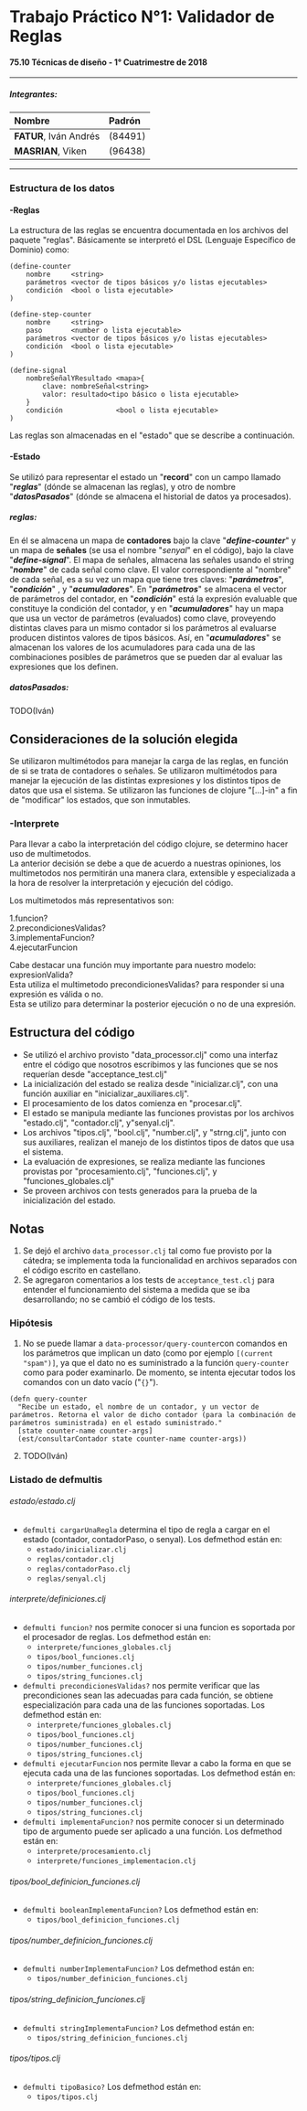 # Trabajo Práctico N°1: Validador de Reglas
#### 75.10 Técnicas de diseño - 1° Cuatrimestre de 2018
---
##### **Integrantes:**
|Nombre|Padrón|
|:---|:---|
| **FATUR**, Iván Andrés | (84491) |
| **MASRIAN**, Viken     | (96438) |
---
### Estructura de los datos
#### -Reglas
La estructura de las reglas se encuentra documentada en los archivos del paquete "reglas". Básicamente se interpretó el DSL (Lenguaje Específico de Dominio) como:
```
(define-counter
    nombre     <string>
    parámetros <vector de tipos básicos y/o listas ejecutables>
    condición  <bool o lista ejecutable>
)
```
```
(define-step-counter
    nombre     <string>
    paso       <number o lista ejecutable>
    parámetros <vector de tipos básicos y/o listas ejecutables>
    condición  <bool o lista ejecutable>
)
```
```
(define-signal
    nombreSeñalYResultado <mapa>{
        clave: nombreSeñal<string>
        valor: resultado<tipo básico o lista ejecutable>
    }
    condición             <bool o lista ejecutable>
)
```
Las reglas son almacenadas en el "estado" que se describe a continuación.
#### -Estado
Se utilizó para representar el estado un "**record**" con un campo llamado "***reglas***" (dónde se almacenan las reglas), y otro de nombre "***datosPasados***" (dónde se almacena el historial de datos ya procesados).
##### reglas:
En él se almacena un mapa de **contadores** bajo la clave "***define-counter***" y un mapa de **señales** (se usa el nombre "*senyal*" en el código), bajo la clave "***define-signal***".
El mapa de señales, almacena las señales usando el string "***nombre***" de cada señal como clave. El valor correspondiente al "nombre" de cada señal, es a su vez un mapa que tiene tres claves: "***parámetros***", "***condición***" , y "***acumuladores***". En "***parámetros***" se almacena el vector de parámetros del contador, en "***condición***" está la expresión evaluable que constituye la condición del contador, y en "***acumuladores***" hay un mapa que usa un vector de parámetros (evaluados) como clave, proveyendo distintas claves para un mismo contador si los parámetros al evaluarse producen distintos valores de tipos básicos. Así, en "***acumuladores***" se almacenan los valores de los acumuladores para cada una de las combinaciones posibles de parámetros que se pueden dar al evaluar las expresiones que los definen.
##### datosPasados:
TODO(Iván)

## Consideraciones de la solución elegida
Se utilizaron multimétodos para manejar la carga de las reglas, en función de si se trata de contadores o señales.
Se utilizaron multimétodos para manejar la ejecución de las distintas expresiones y los distintos tipos de datos que usa el sistema.
Se utilizaron las funciones de clojure "[...]-in" a fin de "modificar" los estados, que son inmutables.

### -Interprete
Para llevar a cabo la interpretación del código clojure, se determino hacer uso de multimetodos.  
La anterior decisión se debe a que de acuerdo a nuestras opiniones, los multimetodos nos permitirán una manera clara, extensible y especializada a la hora de resolver la interpretación y ejecución del código.

Los multimetodos más representativos son:  

1.funcion?  
2.precondicionesValidas?  
3.implementaFuncion?  
4.ejecutarFuncion  

Cabe destacar una función muy importante para nuestro modelo: expresionValida?  
Esta utiliza el multimetodo precondicionesValidas? para responder si una expresión es válida o no.  
Esta se utilizo para determinar la posterior ejecución o no de una expresión.  

## Estructura del código
* Se utilizó el archivo provisto "data_processor.clj" como una interfaz entre el código que nosotros escribimos y las funciones que se nos requerían desde "acceptance_test.clj"
* La inicialización del estado se realiza desde "inicializar.clj", con una función auxiliar en "inicializar_auxiliares.clj".
* El procesamiento de los datos comienza en "procesar.clj".
* El estado se manipula mediante las funciones provistas por los archivos "estado.clj", "contador.clj", y"senyal.clj".
* Los archivos "tipos.clj", "bool.clj", "number.clj", y "strng.clj", junto con sus auxiliares, realizan el manejo de los distintos tipos de datos que usa el sistema.
* La evaluación de expresiones, se realiza mediante las funciones provistas por "procesamiento.clj", "funciones.clj", y "funciones_globales.clj"
* Se proveen archivos con tests generados para la prueba de la inicialización del estado.

## Notas
1. Se dejó el archivo `data_processor.clj` tal como fue provisto por la cátedra; se implementa toda la funcionalidad en archivos separados con el código escrito en castellano.
2. Se agregaron comentarios a los tests de `acceptance_test.clj` para entender el funcionamiento del sistema a medida que se iba desarrollando; no se cambió el código de los tests.
### Hipótesis
1) No se puede llamar a `data-processor/query-counter`con comandos en los parámetros que implican un dato (como por ejemplo `[(current "spam")]`, ya que el dato no es suministrado a la función `query-counter` como para poder examinarlo. De momento, se intenta ejecutar todos los comandos con un dato vacío ("`{}`").
```
(defn query-counter
  "Recibe un estado, el nombre de un contador, y un vector de parámetros. Retorna el valor de dicho contador (para la combinación de parámetros suministrada) en el estado suministrado."
  [state counter-name counter-args]
  (est/consultarContador state counter-name counter-args))
```
2) TODO(Iván)
### Listado de defmultis
###### estado/estado.clj
* `defmulti cargarUnaRegla` determina el tipo de regla a cargar en el estado (contador, contadorPaso, o senyal).
Los defmethod están en:
    * `estado/inicializar.clj`
    * `reglas/contador.clj`
    * `reglas/contadorPaso.clj`
    * `reglas/senyal.clj`
###### interprete/definiciones.clj
* `defmulti funcion?` nos permite conocer si una funcion es soportada por el procesador de reglas.
Los defmethod están en:
    * `interprete/funciones_globales.clj`
    * `tipos/bool_funciones.clj`
    * `tipos/number_funciones.clj`
    * `tipos/string_funciones.clj`
* `defmulti precondicionesValidas?` nos permite verificar que las precondiciones sean las adecuadas para cada función, se obtiene especialización para cada una de las funciones soportadas.
Los defmethod están en:
    * `interprete/funciones_globales.clj`
    * `tipos/bool_funciones.clj`
    * `tipos/number_funciones.clj`
    * `tipos/string_funciones.clj`
* `defmulti ejecutarFuncion` nos permite llevar a cabo la forma en que se ejecuta cada una de las funciones soportadas.
Los defmethod están en:
    * `interprete/funciones_globales.clj`
    * `tipos/bool_funciones.clj`
    * `tipos/number_funciones.clj`
    * `tipos/string_funciones.clj`
* `defmulti implementaFuncion?` nos permite conocer si un determinado tipo de argumento puede ser aplicado a una función.
Los defmethod están en:
    * `interprete/procesamiento.clj`
    * `interprete/funciones_implementacion.clj`
###### tipos/bool_definicion_funciones.clj
* `defmulti booleanImplementaFuncion?`
Los defmethod están en:
    * `tipos/bool_definicion_funciones.clj`
###### tipos/number_definicion_funciones.clj
* `defmulti numberImplementaFuncion?`
Los defmethod están en:
    * `tipos/number_definicion_funciones.clj`
###### tipos/string_definicion_funciones.clj
* `defmulti stringImplementaFuncion?`
Los defmethod están en:
    * `tipos/string_definicion_funciones.clj`
###### tipos/tipos.clj
* `defmulti tipoBasico?`
Los defmethod están en:
    * `tipos/tipos.clj`
